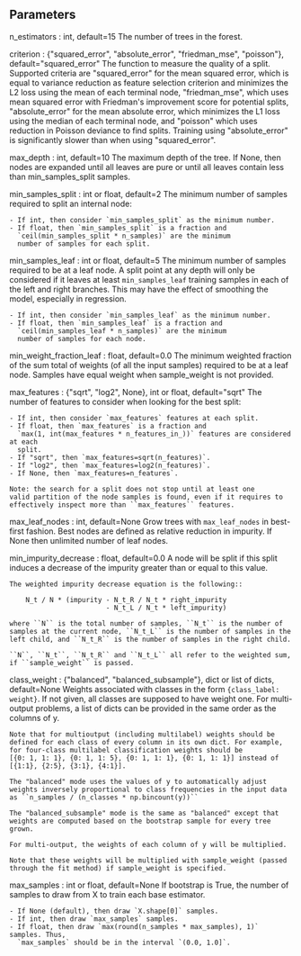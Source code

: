 Parameters
----------
n_estimators : int, default=15
    The number of trees in the forest.

criterion : {"squared_error", "absolute_error", "friedman_mse", "poisson"}, \
            default="squared_error"
    The function to measure the quality of a split. Supported criteria
    are "squared_error" for the mean squared error, which is equal to
    variance reduction as feature selection criterion and minimizes the L2
    loss using the mean of each terminal node, "friedman_mse", which uses
    mean squared error with Friedman's improvement score for potential
    splits, "absolute_error" for the mean absolute error, which minimizes
    the L1 loss using the median of each terminal node, and "poisson" which
    uses reduction in Poisson deviance to find splits.
    Training using "absolute_error" is significantly slower
    than when using "squared_error".

max_depth : int, default=10
    The maximum depth of the tree. If None, then nodes are expanded until
    all leaves are pure or until all leaves contain less than
    min_samples_split samples.

min_samples_split : int or float, default=2
    The minimum number of samples required to split an internal node:

    - If int, then consider `min_samples_split` as the minimum number.
    - If float, then `min_samples_split` is a fraction and
      `ceil(min_samples_split * n_samples)` are the minimum
      number of samples for each split.

min_samples_leaf : int or float, default=5
    The minimum number of samples required to be at a leaf node.
    A split point at any depth will only be considered if it leaves at
    least ``min_samples_leaf`` training samples in each of the left and
    right branches.  This may have the effect of smoothing the model,
    especially in regression.

    - If int, then consider `min_samples_leaf` as the minimum number.
    - If float, then `min_samples_leaf` is a fraction and
      `ceil(min_samples_leaf * n_samples)` are the minimum
      number of samples for each node.

min_weight_fraction_leaf : float, default=0.0
    The minimum weighted fraction of the sum total of weights (of all
    the input samples) required to be at a leaf node. Samples have
    equal weight when sample_weight is not provided.

max_features : {"sqrt", "log2", None}, int or float, default="sqrt"
    The number of features to consider when looking for the best split:

    - If int, then consider `max_features` features at each split.
    - If float, then `max_features` is a fraction and
      `max(1, int(max_features * n_features_in_))` features are considered at each
      split.
    - If "sqrt", then `max_features=sqrt(n_features)`.
    - If "log2", then `max_features=log2(n_features)`.
    - If None, then `max_features=n_features`.

    Note: the search for a split does not stop until at least one
    valid partition of the node samples is found, even if it requires to
    effectively inspect more than ``max_features`` features.

max_leaf_nodes : int, default=None
    Grow trees with ``max_leaf_nodes`` in best-first fashion.
    Best nodes are defined as relative reduction in impurity.
    If None then unlimited number of leaf nodes.

min_impurity_decrease : float, default=0.0
    A node will be split if this split induces a decrease of the impurity
    greater than or equal to this value.

    The weighted impurity decrease equation is the following::

        N_t / N * (impurity - N_t_R / N_t * right_impurity
                            - N_t_L / N_t * left_impurity)

    where ``N`` is the total number of samples, ``N_t`` is the number of
    samples at the current node, ``N_t_L`` is the number of samples in the
    left child, and ``N_t_R`` is the number of samples in the right child.

    ``N``, ``N_t``, ``N_t_R`` and ``N_t_L`` all refer to the weighted sum,
    if ``sample_weight`` is passed.

class_weight : {"balanced", "balanced_subsample"}, dict or list of dicts, default=None
    Weights associated with classes in the form ``{class_label: weight}``.
    If not given, all classes are supposed to have weight one. For
    multi-output problems, a list of dicts can be provided in the same
    order as the columns of y.

    Note that for multioutput (including multilabel) weights should be
    defined for each class of every column in its own dict. For example,
    for four-class multilabel classification weights should be
    [{0: 1, 1: 1}, {0: 1, 1: 5}, {0: 1, 1: 1}, {0: 1, 1: 1}] instead of
    [{1:1}, {2:5}, {3:1}, {4:1}].

    The "balanced" mode uses the values of y to automatically adjust
    weights inversely proportional to class frequencies in the input data
    as ``n_samples / (n_classes * np.bincount(y))``

    The "balanced_subsample" mode is the same as "balanced" except that
    weights are computed based on the bootstrap sample for every tree
    grown.

    For multi-output, the weights of each column of y will be multiplied.

    Note that these weights will be multiplied with sample_weight (passed
    through the fit method) if sample_weight is specified.

max_samples : int or float, default=None
    If bootstrap is True, the number of samples to draw from X
    to train each base estimator.

    - If None (default), then draw `X.shape[0]` samples.
    - If int, then draw `max_samples` samples.
    - If float, then draw `max(round(n_samples * max_samples), 1)` samples. Thus,
      `max_samples` should be in the interval `(0.0, 1.0]`.
